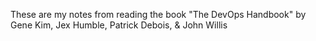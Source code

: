 These are my notes from reading the book "The DevOps Handbook" by Gene Kim, Jex Humble, Patrick Debois, & John Willis

